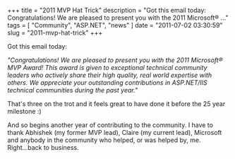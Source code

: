 
+++
title = "2011 MVP Hat Trick"
description = "Got this email today: Congratulations! We are pleased to present you with the 2011 Microsoft&reg;  ..."
tags = [ "Community", "ASP.NET", "news" ]
date = "2011-07-02 03:30:59"
slug = "2011-mvp-hat-trick"
+++
<p>Got this email today:</p>
<p><em>"Congratulations! We are pleased to present you with the 2011 Microsoft&reg; MVP Award! This award is given to exceptional technical community leaders who actively share their high quality, real world expertise with others. We appreciate your outstanding contributions in ASP.NET/IIS technical communities during the past year."</em></p>
<p>That's three on the trot and it feels great to have done it before the 25 year milestone :)</p>
<p>And so begins another year of contributing to the community. I have to thank Abhishek (my former MVP lead), Claire (my current lead), Microsoft and anybody in the community who helped, or was helped by, me. Right...back to business.&nbsp;</p>
<p></p>
<p></p>
<p></p>
        
